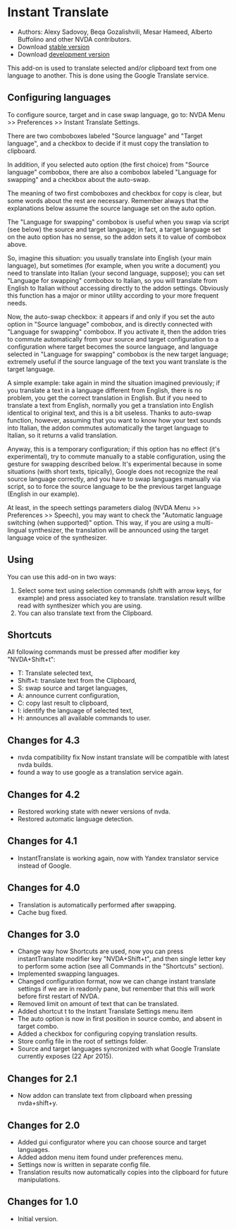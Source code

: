 # Instant Translate #

* Authors: Alexy Sadovoy, Beqa Gozalishvili, Mesar Hameed, Alberto Buffolino and other NVDA contributors.
* Download [stable version][1]
* Download [development version][2]

This add-on is used to translate selected and/or clipboard text from one language to another.
This is done using the Google Translate service.

## Configuring languages ##
To configure source, target and in case swap language, go to: NVDA Menu >> Preferences >> Instant Translate Settings.

There are two comboboxes labeled "Source language" and "Target language", and a checkbox to decide if it must copy the translation to clipboard.

In addition, if you selected auto option (the first choice) from "Source language" combobox, there are also a combobox labeled "Language for swapping" and a checkbox about the auto-swap.

The meaning of two first comboboxes and checkbox for copy is clear, but some words about the rest are necessary. Remember always that the explanations below assume the source language set on the auto option.

The "Language for swapping" combobox is useful when you swap via script (see below) the source and target language; in fact, a target language set on the auto option has no sense, so the addon sets it to value of combobox above.

So, imagine this situation: you usually translate into English (your main language), but sometimes (for example, when you write a document) you need to translate into Italian (your second language, suppose); you can set "Language for swapping" combobox to Italian, so you will translate from English to Italian without accessing directly to the addon settings. Obviously this function has a major or minor utility according to your more frequent needs.

Now, the auto-swap checkbox: it appears if and only if you set the auto option in "Source language" combobox, and is directly connected with "Language for swapping" combobox. If you activate it, then the addon tries to commute automatically from your source and target configuration to a configuration where target becomes the source language, and language selected in "Language for swapping" combobox is the new target language; extremely useful if the source language of the text you want translate is the target language.

A simple example: take again in mind the situation  imagined previously; if you translate a text in a language different from English, there is no problem, you get the correct translation in English. But if you need to translate a text from English, normally you get a translation into English identical to original text, and this is a bit useless. Thanks to auto-swap function, however, assuming that you want to know how your text sounds into Italian, the addon commutes automatically the target language to Italian, so it returns a valid translation.

Anyway, this is a temporary configuration; if this option has no effect (it's experimental), try to commute manually to a stable configuration, using the gesture for swapping described below. It's experimental because in some situations (with short texts, tipically), Google does not recognize the real source language correctly, and you have to swap languages manually via script, so to force the source language to be the previous target language (English in our example).

At least, in the speech settings parameters dialog (NVDA Menu >> Preferences >> Speech), you may want to check the "Automatic language switching (when supported)" option. This way, if you are using a multi-lingual synthesizer, the translation will be announced using the target language voice of the synthesizer.

## Using ##
You can use this add-on in two ways:

1. Select some text using selection commands (shift with arrow keys, for example) and press associated key to translate. translation result willbe read with synthesizer which you are using.
2. You can also translate text from the Clipboard.

## Shortcuts ##
All following commands must be pressed after modifier key "NVDA+Shift+t":

* T: Translate selected text,
* Shift+t: translate text from the Clipboard,
* S: swap source and target languages,
* A: announce current configuration,
* C: copy last result to clipboard,
* I: identify the language of selected text,
* H: announces all available commands to user.

## Changes for 4.3 ##
* nvda compatibility fix Now instant translate will be compatible with latest nvda builds.
* found a way to use google as a translation service again.

## Changes for 4.2 ##
* Restored working state with newer versions of nvda.
* Restored automatic language detection.

## Changes for 4.1 ##
* InstantTranslate is working again, now with Yandex translator service instead of Google.

## Changes for 4.0 ##
* Translation is automatically performed after swapping.
* Cache bug fixed.

## Changes for 3.0 ##
* Change way how Shortcuts are used, now you can press instantTranslate modifier key "NVDA+Shift+t", and then single letter key to perform some action (see all Commands in the "Shortcuts" section).
* Implemented swapping languages.
* Changed configuration format, now we can change instant translate settings if we are in readonly pane, but remember that this will work before first restart of NVDA.
* Removed limit on amount of text that can be translated.
* Added shortcut t to the Instant Translate Settings menu item
* The auto option is now in first position in source combo, and absent in target combo.
* Added a checkbox for configuring copying translation results.
* Store config file in the root of settings folder.
* Source and target languages syncronized with what Google Translate currently exposes (22 Apr 2015).

## Changes for 2.1 ##
* Now addon can translate text from clipboard when pressing nvda+shift+y. 

## Changes for 2.0 ##
* Added gui configurator where you can choose source and target languages.
* Added addon menu item found under preferences menu.
* Settings now is written in separate config file.
* Translation results now automatically copies into the clipboard for future manipulations.

## Changes for 1.0 ##
* Initial version.

[1]: http://addons.nvda-project.org/files/get.php?file=it

[2]: http://addons.nvda-project.org/files/get.php?file=it-dev
